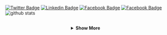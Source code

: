 [![Twitter Badge](https://img.shields.io/badge/-Twitter-1ca0f1?style=flat-square&logo=twitter&logoColor=white&link=https://twitter.com/_rob_ec)](https://twitter.com/_rob_ec)
[![Linkedin Badge](https://img.shields.io/badge/-Linkedin-blue?style=flat-square&logo=Linkedin&logoColor=white&link=https://www.linkedin.com/in/robson-m-gomes//)](https://www.linkedin.com/in/robson-m-gomes/)
[![Facebook  Badge](https://img.shields.io/badge/Facebook-%231877F2.svg?&style=flat-square&logo=facebook&logoColor=white)](https://facebook.com/rob.in.draft)
[![Facebook  Badge](https://img.shields.io/badge/-Download_Resume-00C244.svg?&style=flat-square&logo=DocuSign&logoColor=white)](https://github.com/rob-ec/rob-ec/raw/master/resume.pdf)
<br />
![github stats](https://github-readme-stats.vercel.app/api?username=rob-ec&show_icons=true)

<br />

<details align="center">

<summary> <b> Show More </b></summary>


<p><small>Get in touch: </small><br />
  <a href="mailto:robson.mesquita56@gmail.com">
    <img
         src="https://img.shields.io/badge/-Gmail-c14438?style=flat-square&logo=Gmail&logoColor=white&link=mailto:robson.mesquita56@gmail.com"     
         alt="robson.mesquita56@gmail.com"
    />
  </a>
  <a href="https://t.me/rob_ec">
    <img
         src="https://img.shields.io/badge/-Telegram-2CA5E0?style=flat-square&logo=telegram"     
         alt="Telegram: t.me/rob_ec"
    />
  </a>
</p>

<p><small>Resume: </small><br />
  <a href="https://github.com/rob-ec/rob-ec/raw/master/resume.pdf">
    <img
         src="https://img.shields.io/badge/-English-1F6B75.svg?&style=flat-square&logo=DocuSign&logoColor=white"
         alt="English"
    />
  </a>
  <a href="https://github.com/rob-ec/rob-ec/raw/master/resume.pt-BR.pdf">
    <img
         src="https://img.shields.io/badge/-Português_Brasileiro-00B67A.svg?&style=flat-square&logo=DocuSign&logoColor=white"
         alt="Portugês Brasileiro"
    />
  </a>
</p>

<b>My stack:</b>
<p> Frontend:<br />
  <img 
       src="https://img.shields.io/badge/-HTML5-E34F26?style=flat-square&logo=html5&logoColor=FFFFFF"
       alt="HTML5"
  />
  <img 
       src="https://img.shields.io/badge/-CSS3-1572B6?style=flat-square&logo=css3"
       alt="CSS3"
  />
  <img
       src="https://img.shields.io/badge/-JavaScript-F7DF1E?style=flat-square&logo=javascript&logoColor=FFFFFF"
       alt="JavaScript"
  />
  <img
       src="https://img.shields.io/badge/-React-%23282C34?style=flat-square&logo=react"
       alt="React"
  />
  <img
       src="https://img.shields.io/badge/-jQuery-0769AD?style=flat-square&logo=jquery"
       alt="jQuery"
  /><br />
  <img
       src="https://img.shields.io/badge/-Gimp-5C5543?style=flat-square&logo=gimp"
       alt="Gimp"
  />
  <img
       src="https://img.shields.io/badge/-Inkscape-000000?style=flat-square&logo=inkscape"
       alt="Inkscape"
  />
</p>
<p> Backend/Database:<br />
  <img
       src="https://img.shields.io/badge/-Apache-D22128?style=flat-square&logo=apache"
       alt="apache"
  />
  <img 
       src="https://img.shields.io/badge/-MariaDB-003545?style=flat-square&logo=mariadb&logoColor=FFFFFF"
       alt="MariaDB"
  />
  <img 
       src="https://img.shields.io/badge/-PHP-777BB4?style=flat-square&logo=php&logoColor=FFFFFF"
       alt="PHP"
  />
</p>
<p> OS:<br />
  <img 
       src="http://img.shields.io/badge/-Arch_Linux-1793D1?style=flat-square&logo=arch-linux&logoColor=ffffff"
       alt="Arch Linux"
  />
</p>

<p> Others:<br />
  <img 
       src="http://img.shields.io/badge/-VS%20Code-007ACC?style=flat-square&logo=visual-studio-code&logoColor=ffffff"
       alt="VS Code"
  />
  <img
       src="https://img.shields.io/badge/-Docker-black?style=flat-square&logo=docker"
       alt="Docker"
  />
  <img 
       src="https://img.shields.io/badge/-GitHub-181717?style=flat-square&logo=github"
       alt="GitHub"
  />
  <img
       src="https://img.shields.io/badge/-Git-%23F05032?style=flat-square&logo=git&logoColor=%23ffffff"
       alt="Git"
  />
  <img
       src="https://img.shields.io/badge/-Composer-885630?style=flat-square&logo=composer"
       alt="Composer"
  /><br />
  <img
       src="https://img.shields.io/badge/-Yarn-2C8EBB?style=flat-square&logo=yarn&logoColor=FFFFFF"
       alt="Yarn"
  />
  <img
       src="https://img.shields.io/badge/-npm-CB3837?style=flat-square&logo=NPM"
       alt="NPM"
  />
  <img
       src="https://img.shields.io/badge/-Node.js-339933?style=flat-square&logo=node.js&logoColor=FFFFFF"
       alt="Node"
  /><br />
  <img
       src="https://img.shields.io/badge/--A8B9CC?style=flat-square&logo=c&logoColor=FFFFFF"
       alt="C"
  />
  <img
       src="https://img.shields.io/badge/-Java-007396?style=flat-square&logo=java"
       alt="Java"
  />
  <img
       src="https://img.shields.io/badge/-Python-3776AB?style=flat-square&logo=python&logoColor=FFFFFF"
       alt="Python"
  />
</p>
</details>
